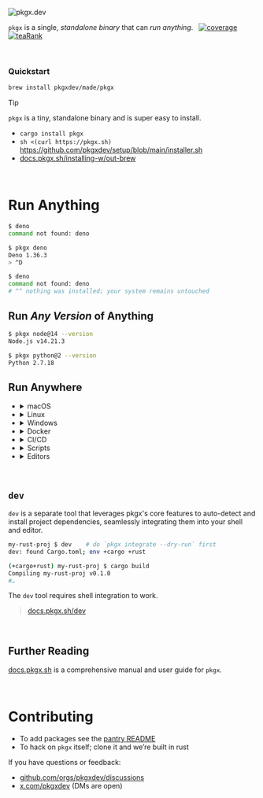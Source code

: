 ![pkgx.dev](https://pkgx.dev/banner.png)

`pkgx` is a single, *standalone binary* that can *run anything*.
&nbsp;&nbsp;[![coverage][]][coveralls] [![teaRank][]](https://tea.xyz)

&nbsp;


### Quickstart

```sh
brew install pkgxdev/made/pkgx
```

> [!TIP]
> `pkgx` is a tiny, standalone binary and is super easy to install.
> * `cargo install pkgx`
> * `sh <(curl https://pkgx.sh)` \
>   https://github.com/pkgxdev/setup/blob/main/installer.sh
> * [docs.pkgx.sh/installing-w/out-brew]

&nbsp;


# Run Anything

```sh
$ deno
command not found: deno

$ pkgx deno
Deno 1.36.3
> ^D

$ deno
command not found: deno
# ^^ nothing was installed; your system remains untouched
```


## Run *Any Version* of Anything

```sh
$ pkgx node@14 --version
Node.js v14.21.3

$ pkgx python@2 --version
Python 2.7.18
```


## Run Anywhere

* <details><summary>macOS</summary><br>

  * macOS >= 11
  * x86-64 & Apple Silicon

  </details>
* <details><summary>Linux</summary><br>

  * glibc >=2.28 [repology](https://repology.org/project/glibc/versions)
  * `x86_64` & `arm64`

  </details>
* <details><summary>Windows</summary><br>

  WSL2; x86-64. *Native windows is planned.*

  </details>
* <details><summary>Docker</summary><br>

  ```sh
  $ pkgx docker run -it pkgxdev/pkgx

  (docker) $ pkgx node@16
  Welcome to Node.js v16.20.1.
  Type ".help" for more information.
  >
  ```

  Or in a `Dockerfile`:

  ```Dockerfile
  FROM pkgxdev/pkgx
  RUN pkgx deno@1.35 task start
  ```

  Or in any image:

  ```Dockerfile
  FROM ubuntu
  RUN curl https://pkgx.sh | sh
  RUN pkgx python@3.10 -m http.server 8000
  ```

  > [docs.pkgx.sh/docker]

  </details>
* <details><summary>CI/CD</summary><br>

  ```yaml
  - uses: pkgxdev/setup@v1
  - run: pkgx shellcheck
  ```

  Or in other CI/CD providers:

  ```sh
  $ curl https://pkgx.sh | sh
  $ pkgx shellcheck
  ```

  > [docs.pkgx.sh/ci-cd]

  </details>
* <details><summary>Scripts</summary><br>

  ```sh
  #!/usr/bin/env -S pkgx +git python@3.12

  # python 3.12 runs the script and `git` is available during its execution
  ```

  > [docs.pkgx.sh/scripts]

  </details>
* <details><summary>Editors</summary><br>

  ```sh
  $ cd myproj

  myproj $ env +cargo
  (+cargo) myproj $ code .
  ```

  Or use [`dev`][dev]; a separate tool that uses the pkgx primitives to
  automatically determine and utilize your dependencies based on your
  project’s keyfiles.

  ```sh
  $ cd myproj

  myproj $ dev
  env +cargo +rust

  (+cargo+rust) my-rust-project $ code .
  ```

  > [docs.pkgx.sh/editors]

  </details>

&nbsp;


## `dev`

`dev` is a separate tool that leverages pkgx's core
features to auto-detect and install project dependencies, seamlessly
integrating them into your shell and editor.

```sh
my-rust-proj $ dev    # do `pkgx integrate --dry-run` first
dev: found Cargo.toml; env +cargo +rust

(+cargo+rust) my-rust-proj $ cargo build
Compiling my-rust-proj v0.1.0
#…
```

The `dev` tool requires shell integration to work.

> [docs.pkgx.sh/dev][dev]

&nbsp;



## Further Reading

[docs.pkgx.sh][docs] is a comprehensive manual and user guide for `pkgx`.

&nbsp;



# Contributing

* To add packages see the [pantry README]
* To hack on `pkgx` itself; clone it and we’re built in rust

If you have questions or feedback:

* [github.com/orgs/pkgxdev/discussions][discussions]
* [x.com/pkgxdev](https://x.com/pkgxdev) (DMs are open)


[docs]: https://docs.pkgx.sh
[pantry README]: ../../../pantry#contributing
[discussions]: ../../discussions
[docs.pkgx.sh/pkgx-install]: https://docs.pkgx.sh/pkgx-install
[docs.pkgx.sh/ci-cd]: https://docs.pkgx.sh/ci-cd
[docs.pkgx.sh/scripts]: https://docs.pkgx.sh/scripts
[docs.pkgx.sh/editors]: https://docs.pkgx.sh/editors
[docs.pkgx.sh/docker]: https://docs.pkgx.sh/docker
[docs.pkgx.sh/installing-w/out-brew]: https://docs.pkgx.sh/installing-w/out-brew
[docs.pkgx.sh/shell-integration]: https://docs.pkgx.sh/shell-integration
[dev]: https://docs.pkgx.sh/dev

[coverage]: https://coveralls.io/repos/github/pkgxdev/pkgx/badge.svg?branch=main
[coveralls]: https://coveralls.io/github/pkgxdev/pkgx?branch=main
[teaRank]: https://img.shields.io/endpoint?url=https%3A%2F%2Fchai.tea.xyz%2Fv1%2FgetTeaRankBadge%3FprojectId%3D79e9363b-862c-43e0-841d-4d4eaad1fc95
